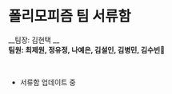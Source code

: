 # 폴리모피즘 팀 서류함

__팀장: 김현택 __  </br>
 __팀원: 최제원, 정유정, 나예은, 김설인, 김병민, 김수빈__:tulip:

 </br>

- 서류함 업데이트 중 
